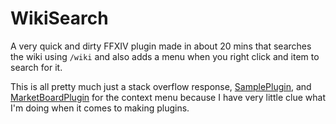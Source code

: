 # WikiSearch

A very quick and dirty FFXIV plugin made in about 20 mins that searches the wiki using `/wiki` and also adds a menu when you right click and item to search for it.  

This is all pretty much just a stack overflow response, [SamplePlugin](https://github.com/goatcorp/SamplePlugin), and [MarketBoardPlugin](https://github.com/fmauNeko/MarketBoardPlugin) for the context menu because I have very little clue what I'm doing when it comes to making plugins.  
